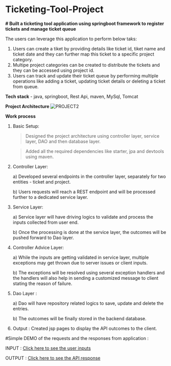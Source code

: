 # Ticketing-Tool-Project
**# Built a ticketing tool application using springboot framework to register tickets and manage ticket queue**

The users can leverage this application to perform below taks:

1) Users can create a tiket by providing details like ticket id, tiket name and ticket date and they can further map this ticket to a specific project category.
2) Multipe project categories can be created to distribute the tickets and they can be accessed using project id.
3) Users can track and update their ticket queue by performing multiple operations like adding a ticket, updating ticket details or deleting a ticket from queue.
   

**Tech stack** - java, springboot, Rest Api, maven, MySql, Tomcat



**Project Architecture**
![PROJECT2](https://github.com/anshu076/Ticketing-Tool-Project/assets/73514877/0f2ac580-4468-449d-830e-20405075d18b)

**Work process**

1) Basic Setup:
   
   > Designed the project architecture using controller layer, service layer, DAO and then database layer.
   
   > Added all the required dependencies like starter, jpa and devtools using maven.

3) Controller Layer:
   
   a) Developed several endpoints in the controller layer, separately for two entities - ticket and project.
   
   b) Users requests will reach a REST endpoint and will be processed further to a dedicated service layer.

4) Service Layer:

   a) Service layer will have driving logics to validate and process the inputs collected from user end.
   
   b) Once the processing is done at the service layer, the outcomes will be pushed forward to Dao layer.

5) Controller Advice Layer:

   a) While the inputs are getting validated in service layer, multiple exceptions may get thrown due to server issues or client inputs.
   
   b) The exceptions will be resolved using several exception handlers and the handlers will also help in sending a customized message to client stating the reason 
      of failure.

6) Dao Layer :
   
   a) Dao will have repository related logics to save, update and delete the entries.
   
   b) The outcomes will be finally stored in the backend database.

8) Output : Created jsp pages to display the API outcomes to the client.


#Simple DEMO of the requests and the responses from application :

INPUT :
[Click here to see the user inputs](https://drive.google.com/file/d/1Dfm-qtmk4GbthCtAvMwWuqn3UkO13Yc9/view?usp=drivesdk) 

OUTPUT :
[Click here to see the API response](https://drive.google.com/file/d/1DeRPfJYkQp_Z8yjXToy2EBDBIzIVw0sm/view?usp=drivesdk) 










